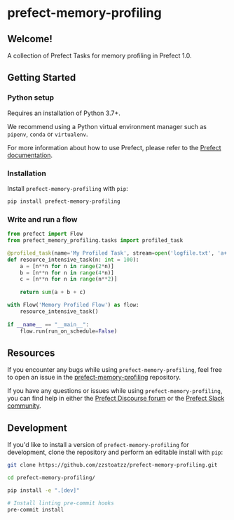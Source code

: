# prefect-memory-profiling

## Welcome!

A collection of Prefect Tasks for memory profiling in Prefect 1.0.

## Getting Started

### Python setup

Requires an installation of Python 3.7+.

We recommend using a Python virtual environment manager such as `pipenv`, `conda` or `virtualenv`.

For more information about how to use Prefect, please refer to the [Prefect documentation](https://docs.prefect.io/).

### Installation

Install `prefect-memory-profiling` with `pip`:

```bash
pip install prefect-memory-profiling
```

### Write and run a flow

```python
from prefect import Flow
from prefect_memory_profiling.tasks import profiled_task

@profiled_task(name='My Profiled Task', stream=open('logfile.txt', 'a+'))
def resource_intensive_task(n: int = 100):
    a = [n**n for n in range(2*n)]
    b = [n**n for n in range(4*n)]
    c = [n**n for n in range(n**2)]
                
    return sum(a + b + c)

with Flow('Memory Profiled Flow') as flow:
    resource_intensive_task()
    
if __name__ == "__main__":
    flow.run(run_on_schedule=False)
```

## Resources

If you encounter any bugs while using `prefect-memory-profiling`, feel free to open an issue in the [prefect-memory-profiling](https://github.com/zzstoatzz/prefect-memory-profiling) repository.

If you have any questions or issues while using `prefect-memory-profiling`, you can find help in either the [Prefect Discourse forum](https://discourse.prefect.io/) or the [Prefect Slack community](https://prefect.io/slack).

## Development

If you'd like to install a version of `prefect-memory-profiling` for development, clone the repository and perform an editable install with `pip`:

```bash
git clone https://github.com/zzstoatzz/prefect-memory-profiling.git

cd prefect-memory-profiling/

pip install -e ".[dev]"

# Install linting pre-commit hooks
pre-commit install
```
